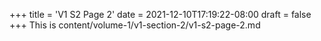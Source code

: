 +++
title = 'V1 S2 Page 2'
date = 2021-12-10T17:19:22-08:00
draft = false
+++
This is content/volume-1/v1-section-2/v1-s2-page-2.md
